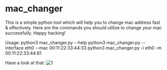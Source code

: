 # mac_changer

This is a simple python tool which will help you to change mac address fast & effectively.
Here are the commands you should utilize to change your mac successfully.
Happy hacking!

Usage:
python3 mac_changer.py --help
python3 mac_changer.py --interface eth0 --mac 00:11:22:33:44:33
python3 mac_changer.py -i eth0 -m 00:11:22:33:44:61

Have a look at that:
![1](https://github.com/Moniruzzaman995/mac_changer/assets/82209616/28e26d69-5e44-4d55-a3de-4f72f88e8a4f)
